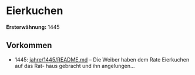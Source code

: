 # Eierkuchen

**Ersterwähnung:** 1445

## Vorkommen
- 1445: [jahre/1445/README.md](../jahre/1445/README.md) – Die Weiber haben dem Rate Eierkuchen auf das Rat-
haus gebracht und ihn angeſungen...
